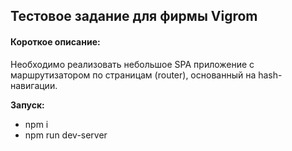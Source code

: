 ## Тестовое задание для фирмы Vigrom

#### Короткое описание:
Необходимо реализовать небольшое SPA приложение с маршрутизатором по страницам (router),
основанный на hash-навигации.

**Запуск:**
- npm i
- npm run dev-server
 
